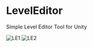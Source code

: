 # LevelEditor

Simple Level Editor Tool for Unity

![LE1](https://user-images.githubusercontent.com/100194436/155766201-c52ae214-3185-434f-b9ea-23f3f05f7691.png)
![LE2](https://user-images.githubusercontent.com/100194436/155766228-f7a8205b-930e-40f0-8caa-2aa93f737e4c.png)
